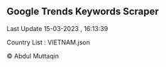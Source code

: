 

## Google Trends Keywords Scraper 
 
Last Update 15-03-2023 , 16:13:39

Country List :
VIETNAM.json



© Abdul Muttaqin 
